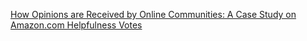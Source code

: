 [How Opinions are Received by Online Communities: A Case Study on Amazon.com Helpfulness Votes](http://www.cs.cornell.edu/home/kleinber/www09-helpfulness.pdf)
